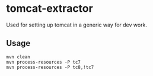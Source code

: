# tomcat-extractor

Used for setting up tomcat in a generic way for dev work.

## Usage

```
mvn clean 
mvn process-resources -P tc7
mvn process-resources -P tc8,!tc7
```